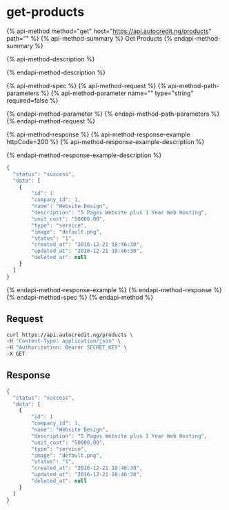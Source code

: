 # get-products

{% api-method method="get" host="https://api.autocredit.ng/products" path="" %}
{% api-method-summary %}
Get Products
{% endapi-method-summary %}

{% api-method-description %}

{% endapi-method-description %}

{% api-method-spec %}
{% api-method-request %}
{% api-method-path-parameters %}
{% api-method-parameter name="" type="string" required=false %}

{% endapi-method-parameter %}
{% endapi-method-path-parameters %}
{% endapi-method-request %}

{% api-method-response %}
{% api-method-response-example httpCode=200 %}
{% api-method-response-example-description %}

{% endapi-method-response-example-description %}

```javascript
{
  "status": "success",
  "data": [
    {
        "id": 1
        "company_id": 1,
        "name": "Website Design",
        "description": "5 Pages Website plus 1 Year Web Hosting",
        "unit_cost": "50000.00",
        "type": "service",
        "image": "default.png",
        "status": "1",
        "created_at": "2016-12-21 18:46:30",
        "updated_at": "2016-12-21 18:46:30",
        "deleted_at": null
    }
  ]
}
```
{% endapi-method-response-example %}
{% endapi-method-response %}
{% endapi-method-spec %}
{% endapi-method %}

## **Request**

```bash
curl https://api.autocredit.ng/products \
-H "Content-Type: application/json" \
-H "Authorization: Bearer SECRET_KEY" \
-X GET
```

## **Response**

```javascript
{
  "status": "success",
  "data": [
    {
        "id": 1
        "company_id": 1,
        "name": "Website Design",
        "description": "5 Pages Website plus 1 Year Web Hosting",
        "unit_cost": "50000.00",
        "type": "service",
        "image": "default.png",
        "status": "1",
        "created_at": "2016-12-21 18:46:30",
        "updated_at": "2016-12-21 18:46:30",
        "deleted_at": null
    }
  ]
}
```


